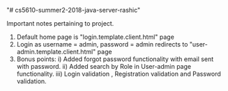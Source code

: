 "# cs5610-summer2-2018-java-server-rashic" 

Important notes pertaining to project.
1. Default home page is "login.template.client.html" page
2. Login as username = admin, password = admin redirects to "user-admin.template.client.html" page
3. Bonus points:
i) Added forgot password functionality with email sent with password.
ii) Added search by Role in User-admin page functionality.
iii)  Login validation ,  Registration validation and  Password validation.
